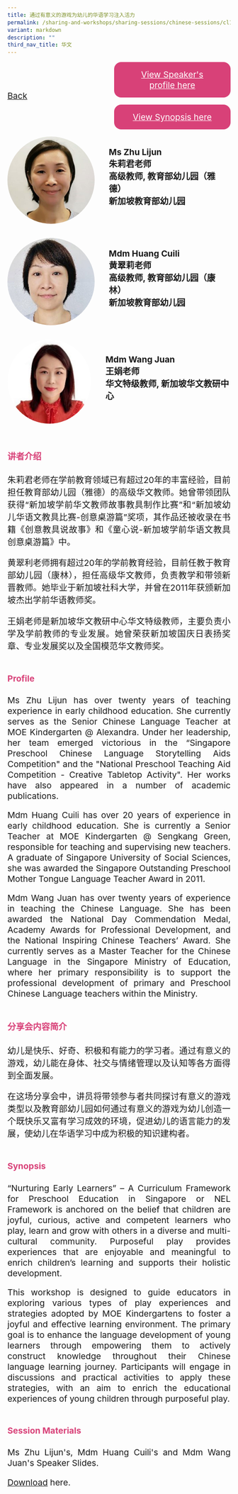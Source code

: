 ```yaml
---
title: 通过有意义的游戏为幼儿的华语学习注入活力
permalink: /sharing-and-workshops/sharing-sessions/chinese-sessions/cl11/
variant: markdown
description: ""
third_nav_title: 华文
---
```

<style>
.entry-title{
  font-size: 2.25rem;
  font-weight: 700;
  margin-bottom: 2rem;
  text-align: center;
}
.entry-content p{
  text-align: justify;
}

.entry-title.supported-by{
  margin-bottom: 0;
  margin-top: 3rem;
}

.entry-content .buttons-container{
  align-items: center;
  column-gap: 1rem;
  display: flex;
  flex-wrap: wrap;
  justify-content: center;
}
.entry-content .buttons-container .btn-link{
  background-color: #7431e8;
  border-radius: 0.4rem;
  color: #fff;
  font-size: 1.5rem;
  margin-bottom: 1rem;
  padding: 15px 20px;
  text-align: center;
  text-decoration: none;
  width: 15rem;
}
.entry-content .buttons-container .btn-link:hover{
  background-color: lightgrey;
}

.entry-content.sharing-sessions{
  align-items: center;
  display: flex;
  flex-direction: column;
  row-gap: 1.5rem;
}
.entry-content.sharing-sessions .session-item{
  align-items: flex-start;
  background-color:#d84178;
  border-radius: 0.5rem;
  color: #ffffff;
  row-gap: 2rem;
  display: flex;
  font-size: 1.1rem;
  flex-direction: column;
  line-height: 1.2;
  justify-content: space-between;
  margin-bottom: 2rem;
  padding: 1rem;
  width: 100%;
}
.entry-content.sharing-sessions .session-item .lower-wrapper{
  display: flex;
  flex-direction: column;
  row-gap: 2rem;
  width: 100%;
}
.entry-content.sharing-sessions .session-item .session-link{
  border: 2px solid lightgrey;
  border-radius: 0.5rem;
  padding: 1rem;
  text-align: center;
}
.entry-content.sharing-sessions .session-item .session-link a{
  color: #ffffff;
}

.entry-content.sharing-sessions.malay-sessions .session-item{
  background-color: #a3c864;
}

.entry-content.sharing-sessions.tamil-sessions .session-item,
.entry-content.sharing-sessions.preschools-exhibitors .session-item{
  background-color: #9b4490;
}

.entry-content.sharing-sessions.english-sessions .session-item{
  background-color: #fa0;
}

.entry-content.sharing-sessions.primary-secondary-exhibitors .session-item{
  background-color: #a3c864;
}

.entry-content.sharing-sessions .session-item .session-link:hover{
  background-color: lightgrey;
}

.entry-content.sharing-session-item{
  font-size: 1.2rem;
}
.entry-content.sharing-session-item .sharing-sessions-nav{
  align-items: center;
  column-gap: 1rem;
  display: flex;
  flex-wrap: wrap;
  justify-content: space-between;
  padding-bottom: 1rem;
}
.entry-content.sharing-session-item .sharing-sessions-nav .inner-nav-wrapper{
  column-gap: 1rem;
  display: flex;
  flex: 2;
  flex-wrap: wrap;
  justify-content: flex-end;
  row-gap: 1rem;
}
.entry-content.sharing-session-item .sharing-sessions-nav .inner-nav-wrapper .nav-btn{
  background-color: #d84178;
  border-radius: 1rem;
  color: #fff;
  padding: 1rem 2rem;
  text-align: center;
  width: 100%;
}
.entry-content.sharing-session-item.malay-session .sharing-sessions-nav .inner-nav-wrapper .nav-btn{
  background-color: #a3c864;
}
.entry-content.sharing-session-item.tamil-session .sharing-sessions-nav .inner-nav-wrapper .nav-btn{
  background-color: #9b4490;
}
.entry-content.sharing-session-item.english-session .sharing-sessions-nav .inner-nav-wrapper .nav-btn{
  background-color: #fa0;
}
.entry-content.sharing-session-item .sharing-sessions-nav .inner-nav-wrapper .nav-btn:hover{
  background-color: lightgrey;
}
.entry-content.sharing-session-item .profile-wrapper{
  align-items: center;
  display: flex;
  flex-direction: row;
  column-gap: 2rem;
}
.entry-content.sharing-session-item .profile-wrapper > div{
  flex: 1;
}
.entry-content.sharing-session-item .profile-photo-container{
  align-items: center;
  column-gap: 1rem;
  display: flex;
  flex-wrap: wrap;
  justify-content: space-between;
  row-gap: 1rem;
}
.entry-content.sharing-session-item .profile-photo{
  align-items: center;
  column-gap: 2rem;
  display: flex;
  flex-wrap: wrap;
  justify-content: center;
  row-gap: 2rem;
  margin-bottom: 2rem;
}
.entry-content.sharing-session-item .profile-photo img{
  border-radius: 100px;
  width: 200px;
}
.entry-content.sharing-session-item.awardee-item .profile-photo{
  width: 100%;
}
.entry-content.sharing-session-item .profile-name{
  font-weight: 700;
  margin-bottom: 3rem;
}
.entry-content.sharing-session-item h4{
  color: #d84178;
}
.entry-content.sharing-session-item.malay-session h4{
  color: #a3c864;
}
.entry-content.sharing-session-item.tamil-session h4{
  color: #9b4490;
}
.entry-content.sharing-session-item.english-session h4{
  color: #fa0;
}
.entry-content.sharing-session-item.awardee-item h3,
.entry-content.sharing-session-item.awardee-item h4{
  color: #4372d6;
}
.entry-content.sharing-session-item .section-wrapper{
  margin-bottom: 3rem;
}

.entry-content.awardees-container h4{
  font-weight: 700;
  margin-bottom: 3rem;
}
.entry-content.awardees-container a{
  text-decoration: none;
}
.entry-content.awardees-container .section-wrapper{
  margin-bottom: 10rem;
}
.entry-content.awardees-container .section-row{
  column-gap: 1rem;
  display: flex;
  flex-wrap: wrap;
  justify-content: space-around;
  row-gap: 1rem;
}
.entry-content.awardees-container .section-column{
  width: 30%;
}
.entry-content.awardees-container .awardee-wrapper{
  align-items: center;
  display: flex;
  flex-direction: column;
  justify-content: center;
  row-gap: 1rem;
}
.entry-content.awardees-container .awardee-wrapper .awardee-pic{
  width: 10rem;
}
.entry-content.awardees-container .awardee-wrapper .awardee-profile{
  color: #484848;
  text-align: center;
}
.entry-content.awardees-container .awardee-wrapper .name-english{
  font-size: 1.25rem;
  margin-bottom: 1rem;
}
.entry-content.awardees-container .awardee-wrapper .name-chinese{
  font-size: 1.25rem;
  margin-bottom: 1rem;
}

.entry-content .btntop{
  position: fixed;
  float: right;
  bottom: 20px;
  right: 80px;
  z-index: 99;
  border: none;
  background-color: #3bb9ff;
  cursor: pointer;
  padding: 15px;
  border-radius: 4px;
  color: #fff;
  font-weight: 600;
}

.coming-soon{
  color: #7431e8;
  font-size: 2rem;
  font-weight: 700;
  margin-top: 3rem;
  text-align: center;
}

@media all and (min-width: 40rem ){
  .entry-content.sharing-sessions{
    align-items: flex-start;
    display: flex;
    flex-direction: column;
    row-gap: 1.5rem;
  }

  .entry-content.sharing-session-item .profile-wrapper > div{
    flex: 0 1 auto;
  }
  
  .entry-content.sharing-sessions .session-item .lower-wrapper{
    align-items: center;
    flex-direction: row;
    justify-content: space-between;
  }

  .entry-content.sharing-session-item .sharing-sessions-nav .inner-nav-wrapper .nav-btn{
    width: 45%;
  }
}
</style>

<div class="entry-content sharing-session-item">
<div class="sharing-sessions-nav">
<a href="/sharing-and-workshops/sharing-sessions/chinese-sessions/">Back</a>
<div class="inner-nav-wrapper">
<a class="nav-btn" href="#C1">View Speaker's profile here</a>
<a class="nav-btn" href="#C2">View Synopsis here</a>
</div>
</div>

<div class="profiles-container">
<div class="profile-wrapper">
<div class="profile-photo">
<img alt="Zhu Lijun" src="/images/Sharing_sessions/zhu-lijun.jpg">
</div>
<div class="profile-name">
Ms Zhu Lijun<br>
朱莉君老师<br>
高级教师, 教育部幼儿园（雅德）<br>
新加坡教育部幼儿园
</div>
</div>
<div class="profile-wrapper">
<div class="profile-photo">
<img alt="Huang Cuili" src="/images/Sharing_sessions/huang-cuili.jpg">
</div>
<div class="profile-name">
Mdm Huang Cuili<br>
黄翠莉老师<br>
高级教师, 教育部幼儿园（康林）<br>
新加坡教育部幼儿园
</div>
</div>
<div class="profile-wrapper">
<div class="profile-photo">
<img alt="Wang Juan" src="/images/Sharing_sessions/wang-juan.jpg">
</div>
<div class="profile-name">
Mdm Wang Juan<br>
王娟老师<br>
华文特级教师, 新加坡华文教研中心<br>
</div>
</div>
</div>

<div class="section-wrapper">
<h4 id="C1">讲者介绍</h4>
<p>
朱莉君老师在学前教育领域已有超过20年的丰富经验，目前担任教育部幼儿园（雅德）的高级华文教师。她曾带领团队获得“新加坡学前华文教师故事教具制作比赛”和“新加坡幼儿华语文教具比赛-创意桌游篇”奖项，其作品还被收录在书籍《创意教具说故事》和《童心说-新加坡学前华语文教具创意桌游篇》中。
</p>
<p>
黄翠利老师拥有超过20年的学前教育经验，目前任教于教育部幼儿园（康林），担任高级华文教师，负责教学和带领新晋教师。她毕业于新加坡社科大学，并曾在2011年获颁新加坡杰出学前华语教师奖。
</p>
<p>
王娟老师是新加坡华文教研中心华文特级教师，主要负责小学及学前教师的专业发展。她曾荣获新加坡国庆日表扬奖章、专业发展奖以及全国模范华文教师奖。
</p>
</div>

<div class="section-wrapper">
<h4>Profile</h4>
<p>
Ms Zhu Lijun has over twenty years of teaching experience in early childhood education. She currently serves as the Senior Chinese Language Teacher at MOE Kindergarten @ Alexandra. Under her leadership, her team emerged victorious in the “Singapore Preschool Chinese Language Storytelling Aids Competition" and the "National Preschool Teaching Aid Competition - Creative Tabletop Activity".  Her works have also appeared in a number of academic publications.
</p>
<p>
Mdm Huang Cuili has over 20 years of experience in early childhood education. She is currently a Senior Teacher at MOE Kindergarten @ Sengkang Green, responsible for teaching and supervising new teachers. A graduate of Singapore University of Social Sciences, she was awarded the Singapore Outstanding Preschool Mother Tongue Language Teacher Award in 2011.
</p>
<p>
Mdm Wang Juan has over twenty years of experience in teaching the Chinese Language. She has been awarded the National Day Commendation Medal, Academy Awards for Professional Development, and the National Inspiring Chinese Teachers’ Award. She currently serves as a Master Teacher for the Chinese Language in the Singapore Ministry of Education, where her primary responsibility is to support the professional development of primary and Preschool Chinese Language teachers within the Ministry. 
</p>
</div>

<div class="section-wrapper">
<h4 id="C2">分享会内容简介</h4> 
<p>
幼儿是快乐、好奇、积极和有能力的学习者。通过有意义的游戏，幼儿能在身体、社交与情绪管理以及认知等各方面得到全面发展。
</p>
<p>
在这场分享会中，讲员将带领参与者共同探讨有意义的游戏类型以及教育部幼儿园如何通过有意义的游戏为幼儿创造一个既快乐又富有学习成效的环境，促进幼儿的语言能力的发展，使幼儿在华语学习中成为积极的知识建构者。
</p>
</div>

<div class="section-wrapper">
<h4>Synopsis</h4> 
<p>
“Nurturing Early Learners” – A Curriculum Framework for Preschool Education in Singapore or NEL Framework is anchored on the belief that children are joyful, curious, active and competent learners who play, learn and grow with others in a diverse and multi-cultural community. Purposeful play provides experiences that are enjoyable and meaningful to enrich children’s learning and supports their holistic development.
</p>
<p>
This workshop is designed to guide educators in exploring various types of play experiences and strategies adopted by MOE Kindergartens to foster a joyful and effective learning environment. The primary goal is to enhance the language development of young learners through empowering them to actively construct knowledge throughout their Chinese language learning journey. Participants will engage in discussions and practical activities to apply these strategies, with an aim to enrich the educational experiences of young children through purposeful play.
</p>
</div>

<div class="section-wrapper">
	    <h4>Session Materials</h4>
    <p>Ms Zhu Lijun's, Mdm Huang Cuili's and Mdm Wang Juan's Speaker Slides.</p>
    <p><a download="15. Inject Vitality into CL learning for Children through Purposeful Play_MOE MK.pdf" target="_blank" href="https://drive.google.com/uc?export=download&amp;id=1hvW-jK4xpCKW1Sn1-FBRUc8-Mk-xCKAJ">Download</a> here.</p>
</div>
</div>